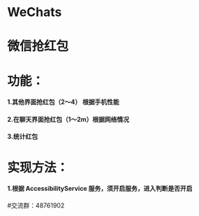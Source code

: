 # WeChats
# 微信抢红包

# 功能：
#### 1.其他界面抢红包（2～4） 根据手机性能
#### 2.在聊天界面抢红包（1～2m）根据网络情况
#### 3.统计红包


# 实现方法：
#### 1.根据 AccessibilityService 服务，须开启服务，进入判断是否开启






#交流群：48761902

